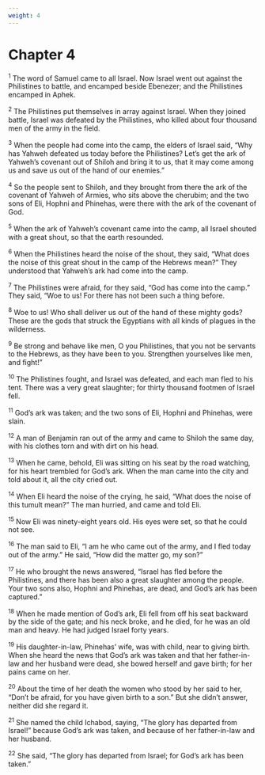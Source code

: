 ```yaml
---
weight: 4
---
```


# Chapter 4

<sup>1</sup> The word of Samuel came to all Israel. Now Israel went out against the Philistines to battle, and encamped beside Ebenezer; and the Philistines encamped in Aphek. 

<sup>2</sup> The Philistines put themselves in array against Israel. When they joined battle, Israel was defeated by the Philistines, who killed about four thousand men of the army in the field. 

<sup>3</sup> When the people had come into the camp, the elders of Israel said, “Why has Yahweh defeated us today before the Philistines? Let’s get the ark of Yahweh’s covenant out of Shiloh and bring it to us, that it may come among us and save us out of the hand of our enemies.” 

<sup>4</sup> So the people sent to Shiloh, and they brought from there the ark of the covenant of Yahweh of Armies, who sits above the cherubim; and the two sons of Eli, Hophni and Phinehas, were there with the ark of the covenant of God. 

<sup>5</sup> When the ark of Yahweh’s covenant came into the camp, all Israel shouted with a great shout, so that the earth resounded. 

<sup>6</sup> When the Philistines heard the noise of the shout, they said, “What does the noise of this great shout in the camp of the Hebrews mean?” They understood that Yahweh’s ark had come into the camp. 

<sup>7</sup> The Philistines were afraid, for they said, “God has come into the camp.” They said, “Woe to us! For there has not been such a thing before. 

<sup>8</sup> Woe to us! Who shall deliver us out of the hand of these mighty gods? These are the gods that struck the Egyptians with all kinds of plagues in the wilderness. 

<sup>9</sup> Be strong and behave like men, O you Philistines, that you not be servants to the Hebrews, as they have been to you. Strengthen yourselves like men, and fight!” 

<sup>10</sup> The Philistines fought, and Israel was defeated, and each man fled to his tent. There was a very great slaughter; for thirty thousand footmen of Israel fell. 

<sup>11</sup> God’s ark was taken; and the two sons of Eli, Hophni and Phinehas, were slain. 

<sup>12</sup> A man of Benjamin ran out of the army and came to Shiloh the same day, with his clothes torn and with dirt on his head. 

<sup>13</sup> When he came, behold, Eli was sitting on his seat by the road watching, for his heart trembled for God’s ark. When the man came into the city and told about it, all the city cried out. 

<sup>14</sup> When Eli heard the noise of the crying, he said, “What does the noise of this tumult mean?” The man hurried, and came and told Eli. 

<sup>15</sup> Now Eli was ninety-eight years old. His eyes were set, so that he could not see. 

<sup>16</sup> The man said to Eli, “I am he who came out of the army, and I fled today out of the army.” He said, “How did the matter go, my son?” 

<sup>17</sup> He who brought the news answered, “Israel has fled before the Philistines, and there has been also a great slaughter among the people. Your two sons also, Hophni and Phinehas, are dead, and God’s ark has been captured.” 

<sup>18</sup> When he made mention of God’s ark, Eli fell from off his seat backward by the side of the gate; and his neck broke, and he died, for he was an old man and heavy. He had judged Israel forty years. 

<sup>19</sup> His daughter-in-law, Phinehas’ wife, was with child, near to giving birth. When she heard the news that God’s ark was taken and that her father-in-law and her husband were dead, she bowed herself and gave birth; for her pains came on her. 

<sup>20</sup> About the time of her death the women who stood by her said to her, “Don’t be afraid, for you have given birth to a son.” But she didn’t answer, neither did she regard it. 

<sup>21</sup> She named the child Ichabod, saying, “The glory has departed from Israel!” because God’s ark was taken, and because of her father-in-law and her husband. 

<sup>22</sup> She said, “The glory has departed from Israel; for God’s ark has been taken.” 


